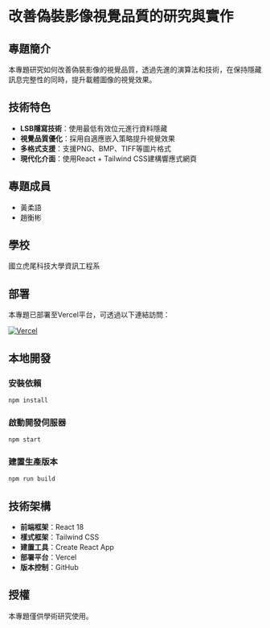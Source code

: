 # 改善偽裝影像視覺品質的研究與實作

## 專題簡介

本專題研究如何改善偽裝影像的視覺品質，透過先進的演算法和技術，在保持隱藏訊息完整性的同時，提升載體圖像的視覺效果。

## 技術特色

- **LSB隱寫技術**：使用最低有效位元進行資料隱藏
- **視覺品質優化**：採用自適應嵌入策略提升視覺效果
- **多格式支援**：支援PNG、BMP、TIFF等圖片格式
- **現代化介面**：使用React + Tailwind CSS建構響應式網頁

## 專題成員

- 黃柔語
- 趙衡彬

## 學校

國立虎尾科技大學資訊工程系

## 部署

本專題已部署至Vercel平台，可透過以下連結訪問：

[![Vercel](https://vercel.com/button)](https://vercel.com/new/clone?repository-url=https://github.com/your-username/steganography-project)

## 本地開發

### 安裝依賴

```bash
npm install
```

### 啟動開發伺服器

```bash
npm start
```

### 建置生產版本

```bash
npm run build
```

## 技術架構

- **前端框架**：React 18
- **樣式框架**：Tailwind CSS
- **建置工具**：Create React App
- **部署平台**：Vercel
- **版本控制**：GitHub

## 授權

本專題僅供學術研究使用。
